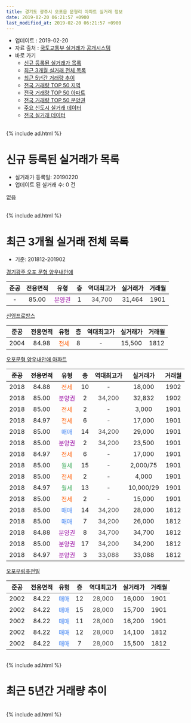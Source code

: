```yaml
---
title: 경기도 광주시 오포읍 문형리 아파트 실거래 정보
date: 2019-02-20 06:21:57 +0900
last_modified_at: 2019-02-20 06:21:57 +0900
---
```


* 업데이트 : 2019-02-20
* 자료 출처 : [국토교통부 실거래가 공개시스템](http://rt.molit.go.kr)
* 바로 가기
    * [신규 등록된 실거래가 목록](#신규-등록된-실거래가-목록)
    * [최근 3개월 실거래 전체 목록](#최근-3개월-실거래-전체-목록)
    * [최근 5년간 거래량 추이](#최근-5년간-거래량-추이)
    * [전국 거래량 TOP 50 지역](https://inasie.github.io/apt-trade-info/최근-3개월-전국에서-가장-거래가-많이-발생한-지역)
    * [전국 거래량 TOP 50 아파트](https://inasie.github.io/apt-trade-info/최근-3개월-전국에서-가장-거래가-많이-발생한-아파트)
    * [전국 거래량 TOP 50 분양권](https://inasie.github.io/apt-trade-info/최근-3개월-전국에서-가장-거래가-많이-발생한-분양권)
    * [주요 신도시 실거래 데이터](https://inasie.github.io/apt-trade-info/주요-신도시)
    * [전국 실거래 데이터](https://inasie.github.io/apt-trade-info/전국)
<br>
{% include ad.html %}
<br>

# 신규 등록된 실거래가 목록
* 실거래가 등록일: 20190220
* 업데이트 된 실거래 수: 0 건

없음

<br>
{% include ad.html %}
<br>

# 최근 3개월 실거래 전체 목록
* 기준: 201812-201902


[경기광주 오포 문형 양우내안애](https://search.naver.com/search.naver?query=%EA%B2%BD%EA%B8%B0%EB%8F%84+%EA%B4%91%EC%A3%BC%EC%8B%9C+%EC%98%A4%ED%8F%AC%EC%9D%8D+%EB%AC%B8%ED%98%95%EB%A6%AC+%EA%B2%BD%EA%B8%B0%EA%B4%91%EC%A3%BC+%EC%98%A4%ED%8F%AC+%EB%AC%B8%ED%98%95+%EC%96%91%EC%9A%B0%EB%82%B4%EC%95%88%EC%95%A0)

|준공|전용면적|유형|층|역대최고가|실거래가|거래월|
|:---:|:---:|:---:|:---:|:---:|:---:|:---:|
|-|85.00|<span style="color:#9C11A5">분양권</span>|1|<span style="color:#444444">34,700</span>|31,464|1901|

[신영프로방스](https://search.naver.com/search.naver?query=%EA%B2%BD%EA%B8%B0%EB%8F%84+%EA%B4%91%EC%A3%BC%EC%8B%9C+%EC%98%A4%ED%8F%AC%EC%9D%8D+%EB%AC%B8%ED%98%95%EB%A6%AC+%EC%8B%A0%EC%98%81%ED%94%84%EB%A1%9C%EB%B0%A9%EC%8A%A4)

|준공|전용면적|유형|층|역대최고가|실거래가|거래월|
|:---:|:---:|:---:|:---:|:---:|:---:|:---:|
|2004|84.98|<span style="color:#ff5a00">전세</span>|8|<span style="color:#444444">-</span>|15,500|1812|

[오포문형 양우내안애 아파트](https://search.naver.com/search.naver?query=%EA%B2%BD%EA%B8%B0%EB%8F%84+%EA%B4%91%EC%A3%BC%EC%8B%9C+%EC%98%A4%ED%8F%AC%EC%9D%8D+%EB%AC%B8%ED%98%95%EB%A6%AC+%EC%98%A4%ED%8F%AC%EB%AC%B8%ED%98%95+%EC%96%91%EC%9A%B0%EB%82%B4%EC%95%88%EC%95%A0+%EC%95%84%ED%8C%8C%ED%8A%B8)

|준공|전용면적|유형|층|역대최고가|실거래가|거래월|
|:---:|:---:|:---:|:---:|:---:|:---:|:---:|
|2018|84.88|<span style="color:#ff5a00">전세</span>|10|<span style="color:#444444">-</span>|18,000|1902|
|2018|85.00|<span style="color:#9C11A5">분양권</span>|2|<span style="color:#444444">34,200</span>|32,832|1902|
|2018|85.00|<span style="color:#ff5a00">전세</span>|2|<span style="color:#444444">-</span>|3,000|1901|
|2018|84.97|<span style="color:#ff5a00">전세</span>|6|<span style="color:#444444">-</span>|17,000|1901|
|2018|85.00|<span style="color:#4285f3">매매</span>|14|<span style="color:#444444">34,200</span>|29,000|1901|
|2018|85.00|<span style="color:#9C11A5">분양권</span>|2|<span style="color:#444444">34,200</span>|23,500|1901|
|2018|84.97|<span style="color:#ff5a00">전세</span>|6|<span style="color:#444444">-</span>|17,000|1901|
|2018|85.00|<span style="color:#34a853">월세</span>|15|<span style="color:#444444">-</span>|2,000/75|1901|
|2018|85.00|<span style="color:#ff5a00">전세</span>|2|<span style="color:#444444">-</span>|4,000|1901|
|2018|84.97|<span style="color:#34a853">월세</span>|13|<span style="color:#444444">-</span>|10,000/29|1901|
|2018|85.00|<span style="color:#ff5a00">전세</span>|2|<span style="color:#444444">-</span>|15,000|1901|
|2018|85.00|<span style="color:#4285f3">매매</span>|14|<span style="color:#444444">34,200</span>|28,000|1812|
|2018|85.00|<span style="color:#4285f3">매매</span>|7|<span style="color:#444444">34,200</span>|26,000|1812|
|2018|84.88|<span style="color:#9C11A5">분양권</span>|8|<span style="color:#444444">34,700</span>|34,700|1812|
|2018|85.00|<span style="color:#9C11A5">분양권</span>|17|<span style="color:#444444">34,200</span>|34,200|1812|
|2018|84.97|<span style="color:#9C11A5">분양권</span>|3|<span style="color:#444444">33,088</span>|33,088|1812|

[오포우림퓨전빌](https://search.naver.com/search.naver?query=%EA%B2%BD%EA%B8%B0%EB%8F%84+%EA%B4%91%EC%A3%BC%EC%8B%9C+%EC%98%A4%ED%8F%AC%EC%9D%8D+%EB%AC%B8%ED%98%95%EB%A6%AC+%EC%98%A4%ED%8F%AC%EC%9A%B0%EB%A6%BC%ED%93%A8%EC%A0%84%EB%B9%8C)

|준공|전용면적|유형|층|역대최고가|실거래가|거래월|
|:---:|:---:|:---:|:---:|:---:|:---:|:---:|
|2002|84.22|<span style="color:#4285f3">매매</span>|12|<span style="color:#444444">28,000</span>|16,000|1901|
|2002|84.22|<span style="color:#4285f3">매매</span>|15|<span style="color:#444444">28,000</span>|15,700|1901|
|2002|84.22|<span style="color:#4285f3">매매</span>|11|<span style="color:#444444">28,000</span>|16,200|1901|
|2002|84.22|<span style="color:#4285f3">매매</span>|12|<span style="color:#444444">28,000</span>|14,100|1812|
|2002|84.22|<span style="color:#4285f3">매매</span>|7|<span style="color:#444444">28,000</span>|15,500|1812|


<br>
{% include ad.html %}
<br>

# 최근 5년간 거래량 추이


<div style="width:100%;">
    <canvas id="deal_progress" height="200"></canvas>
</div>

<script>
new Chart(document.getElementById("deal_progress"), {
    type: 'line',
    data: {
        labels: ['201402','201403','201404','201405','201406','201407','201408','201409','201410','201411','201412','201501','201502','201503','201504','201505','201506','201507','201508','201509','201510','201511','201512','201601','201602','201603','201604','201605','201606','201607','201608','201609','201610','201611','201612','201701','201702','201703','201704','201705','201706','201707','201708','201709','201710','201711','201712','201801','201802','201803','201804','201805','201806','201807','201808','201809','201810','201811','201812','201901','201902'],
        datasets: [{
            label: '매매',
            pointRadius: 1,
            data: [2, 5, 6, 7, 5, 4, 7, 5, 8, 5, 9, 4, 5, 7, 11, 10, 13, 12, 4, 10, 6, 8, 11, 3, 7, 5, 7, 3, 7, 5, 8, 6, 4, 0, 2, 0, 3, 4, 2, 4, 3, 2, 2, 2, 3, 1, 1, 8, 16, 13, 11, 7, 9, 8, 2, 3, 5, 3, 7, 6, 1],
            borderColor: "rgba(255, 201, 14, 1)",
            backgroundColor: "rgba(255, 201, 14, 0.5)",
            fill: false,
            lineTension: 0
        },{
            label: '전월세',
            pointRadius: 1,
            data: [9, 4, 5, 8, 4, 4, 5, 4, 1, 8, 4, 3, 6, 6, 8, 5, 3, 7, 7, 4, 5, 3, 3, 4, 4, 4, 4, 3, 7, 1, 7, 8, 2, 0, 3, 4, 6, 8, 3, 0, 3, 5, 2, 4, 1, 2, 3, 2, 4, 2, 1, 6, 4, 6, 3, 6, 4, 2, 1, 7, 1],
            borderColor: "rgba(0, 141, 185, 1)",
            backgroundColor: "rgba(0, 141, 185, 0.5)",
            fill: false,
            lineTension: 0
        }
        ]
    },
    options: {
        responsive: true,
        title: {
            display: false
        },
        tooltips: {
            mode: 'index',
            intersect: false
        },
        hover: {
            mode: 'nearest',
            intersect: true
        },
        scales: {
            xAxes: [{
                display: true,
                scaleLabel: {
                    display: true,
                    labelString: '년/월'
                }
            }],
            yAxes: [{
                display: true,
                ticks: {
                    suggestedMin: 0,
                },
                scaleLabel: {
                    display: true,
                    labelString: '실거래 수'
                }
            }]
        }
    }
});

</script>


<br>
{% include ad.html %}
<br>

